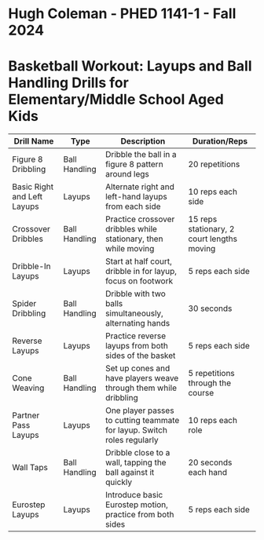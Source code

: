 # Hugh Coleman - PHED 1141-1 - Fall 2024

# Basketball Workout: Layups and Ball Handling Drills for Elementary/Middle School Aged Kids

| Drill Name | Type | Description | Duration/Reps |
|------------|------|-------------|---------------|
| Figure 8 Dribbling | Ball Handling | Dribble the ball in a figure 8 pattern around legs | 20 repetitions |
| Basic Right and Left Layups | Layups | Alternate right and left-hand layups from each side | 10 reps each side |
| Crossover Dribbles | Ball Handling | Practice crossover dribbles while stationary, then while moving | 15 reps stationary, 2 court lengths moving |
| Dribble-In Layups | Layups | Start at half court, dribble in for layup, focus on footwork | 5 reps each side |
| Spider Dribbling | Ball Handling | Dribble with two balls simultaneously, alternating hands | 30 seconds |
| Reverse Layups | Layups | Practice reverse layups from both sides of the basket | 5 reps each side |
| Cone Weaving | Ball Handling | Set up cones and have players weave through them while dribbling | 5 repetitions through the course |
| Partner Pass Layups | Layups | One player passes to cutting teammate for layup. Switch roles regularly | 10 reps each role |
| Wall Taps | Ball Handling | Dribble close to a wall, tapping the ball against it quickly | 20 seconds each hand |
| Eurostep Layups | Layups | Introduce basic Eurostep motion, practice from both sides | 5 reps each side |

